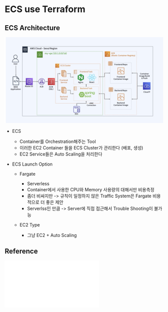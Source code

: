# ECS use Terraform

## ECS Architecture

![archi](./public/archi.png)

- ECS

  - Container를 Orchestration해주는 Tool
  - 이러한 EC2 Container 들을 ECS Cluster가 관리한다 (배포, 생성)
  - EC2 Service들은 Auto Scaling을 처리한다

- ECS Launch Option

  - Fargate

    - Serverless
    - Container에서 사용한 CPU와 Memory 사용량의 대해서만 비용측정
    - 좀더 비싸지만 -> 규칙이 일정하지 않은 Traffic System은 Fargate 비용적으로 더 좋은 제안
    - Serverlss인 만큼 -> Server에 직접 접근해서 Trouble Shooting이 불가능

  - EC2 Type
    - 그냥 EC2 + Auto Scaling

## Reference

![Jenkins_branch](./server/README.md)
